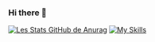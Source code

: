### Hi there 👋
[![Les Stats GitHub de Anurag](https://github-readme-stats.vercel.app/api?username=anuraghazra)](https://github.com/anuraghazra/github-readme-stats)
[![My Skills](https://skillicons.dev/icons?i=js,html,css)](https://skillicons.dev)
